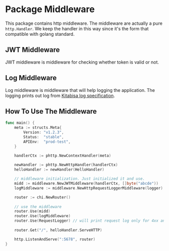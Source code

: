 # Package Middleware

This package contains http middleware.
The middleware are actually a pure `http.Handler`. We keep the handler in this way since it's the form that compatible with
golang standard.

## JWT Middleware
JWT middleware is middleware for checking whether token is valid or not.

## Log Middleware
Log middleware is middleware that will help logging the application. The logging prints out log from [Kitabisa log specification](https://app.gitbook.com/@kitabisa-engineering/s/backend/standardization-1/log-format).

## How To Use The Middleware
```go
func main() {
	meta := structs.Meta{
		Version: "v1.2.3",
		Status:  "stable",
		APIEnv:  "prod-test",
	}

	handlerCtx := phttp.NewContextHandler(meta)
	
	newHandler := phttp.NewHttpHandler(handlerCtx)
	helloHandler := newHandler(HelloHandler)

    // middleware initialization. Just initialized it and use.
	midd := middleware.NewJWTMiddleware(handlerCtx, []byte("abcde"))
	logMiddleware := middleware.NewHttpRequestLoggerMiddleware(logger)

	router := chi.NewRouter()
    
    // use the middleware
    router.Use(midd)
    router.Use(logMiddleware)
    router.Use(RequestLogger) // will print request log only for 4xx and 5xx HTTP status code
    
	router.Get("/", helloHandler.ServeHTTP)

	http.ListenAndServe(":5678", router)
}
```